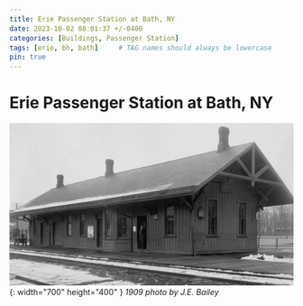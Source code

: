 ```yaml
---
title: Erie Passenger Station at Bath, NY
date: 2023-10-02 08:01:37 +/-0400
categories: [Buildings, Passenger Station]
tags: [erie, bh, bath]     # TAG names should always be lowercase
pin: true
---
```


# Erie Passenger Station at Bath, NY

![Erie Passenger Station at Bath, NY from 1909](/assets/img/buildings/erie-station-bath-ny-1909-01.jpg){: width="700" height="400" }
_1909 photo by J.E. Bailey_
